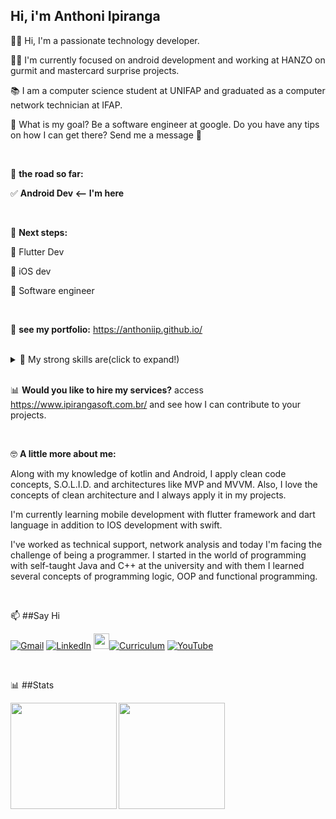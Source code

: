 ## Hi, i'm Anthoni Ipiranga

👋🏻 Hi, I'm a passionate technology developer.

💪🏻 I'm currently focused on android development and working at HANZO on gurmit and mastercard surprise projects.

📚 I am a computer science student at UNIFAP and graduated as a computer network technician at IFAP.

🎯 What is my goal? Be a software engineer at google. Do you have any tips on how I can get there? Send me a message 🎯

</br>

🚀 **the road so far:**

✅ **Android Dev <-- I'm here**

</br>

🗾 **Next steps:**

📍 Flutter Dev

📍 iOS dev

📍 Software engineer

</br>

💼 **see my portfolio:**
https://anthoniip.github.io/

</br>
<details>
  <summary>🔧 My strong skills are(click to expand!)</summary>
  
  </br>
  
· Android SDK (Application,Activity,fragment,Service,ContentProvider)

· Android Jetpack(Room,Navigation,Compose)

· Android Studio

· Google API's (Google Maps SDK, Firebase)

· Clean code

· Clean Architecture

· Consumption of REST API's

· Object-oriented programming

· Functional programming

· Reactive programming

· Git/GitHub

· Dependency injection with Koin and hilt

· Java

· Kotlin

· Agile Methodologies (Scrum & Kanban)

· MVVM

· RxJava

· SOLID

· Coroutines
  
</details>

</br>



📊 **Would you like to hire my services?**
access https://www.ipirangasoft.com.br/ and see how I can contribute to your projects.

</br>

🤓 **A little more about me:**

Along with my knowledge of kotlin and Android, I apply clean code concepts, S.O.L.I.D. and architectures like MVP and MVVM. Also, I love the concepts of clean architecture and I always apply it in my projects.

I'm currently learning mobile development with flutter framework and dart language in addition to IOS development with swift.

  I've worked as technical support, network analysis and today I'm facing the challenge of being a programmer. I started in the world of programming with self-taught Java and C++ at the university and with them I learned several concepts of programming logic, OOP and functional programming.
  
  </br>

:mailbox: ##Say Hi 

[![Gmail](https://img.shields.io/badge/-GMAIL-D14836?style=for-the-badge&logo=gmail&logoColor=white)](mailto:anthoni.ipiranga@gmail.com)
[![LinkedIn](https://img.shields.io/badge/-LINKEDIN-0077B5?style=for-the-badge&logo=linkedin&logoColor=white)](https://www.linkedin.com/in/anthoniipiranga/)
[<img height="25" src="https://i.imgur.com/2iVxee6.png">![Curriculum](https://img.shields.io/badge/lattes-%23100000?logoColor=blue&style=for-the-badge)](https://anthoniip.github.io/)
[![YouTube](https://img.shields.io/badge/-YOUTUBE-D14836?style=for-the-badge&logo=youtube&logoColor=white)](https://www.youtube.com/channel/UCNyTace0PmFnXL1aSyH008A/videos)
<!--[![GitHub](https://img.shields.io/badge/github-%23100000.svg?&style=for-the-badge&logo=github&logoColor=white)](https://guimaraaes.github.io/guimaraaes/)-->

</br>

📊 ##Stats 

<p align="center">
<a href="https://github.com/AnthoniIP">
<img height="170em" align="left" src="https://github-readme-stats.vercel.app/api/top-langs/?username=anthoniip&layout=compact" />
<img height="170em" align="left" src="https://github-readme-stats.vercel.app/api?username=anthoniip&show_icons=true" />
</a>
</p>

